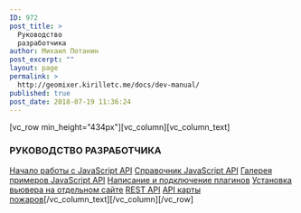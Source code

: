 ```yaml
---
ID: 972
post_title: >
  Руководство
  разработчика
author: Михаил Потанин
post_excerpt: ""
layout: page
permalink: >
  http://geomixer.kirilletc.me/docs/dev-manual/
published: true
post_date: 2018-07-19 11:36:24
---
```

[vc_row min_height="434px"][vc_column][vc_column_text]
<h3>РУКОВОДСТВО РАЗРАБОТЧИКА</h3>
<a href="/docs/dev-manual/getting-started">Начало работы с JavaScript API</a>
<a href="/docs/dev-manual/geomixer-api-v2">Справочник JavaScript API</a>
<a href="/docs/dev-manual/geomixer-api-v2-examples">Галерея примеров JavaScript API</a>
<a href="/docs/dev-manual/add-plugin">Написание и подключение плагинов</a>
<a href="/docs/dev-manual/install-viewer">Установка вьювера на отдельном сайте</a>
<a href="/docs/dev-manual/rest-api">REST API</a>
<a href="/docs/dev-manual/api-fires-map">API карты пожаров</a>[/vc_column_text][/vc_column][/vc_row]